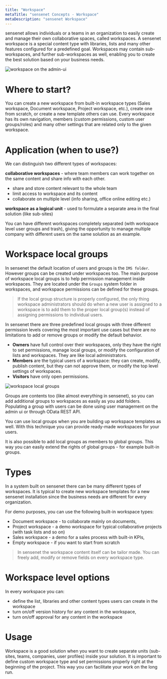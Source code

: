 ```yaml
---
title: "Workspace"
metaTitle: "sensenet Concepts - Workspace"
metaDescription: "sensenet Workspace"
---
```

sensenet allows individuals or a teams in an organization to easily create and manage their own collaborative spaces, called workspaces. A sensenet workspace is a special content type with libraries, lists and many other features configured for a predefined goal. Workspaces may contain sub-workspaces, and further sub-workspaces as well, enabling you to create the best solution based on your business needs.

![workspace on the admin-ui](../img/workspace.png)

# Where to start?
You can create a new workspace from built-in workspace types (Sales workspace, Document workspace, Project workspace, etc.), create one from scratch, or create a new template others can use. Every workspace has its own navigation, members (custom permissions, custom user groups/roles) and many other settings that are related only to the given workspace.

# Application (when to use?)
We can distinguish two different types of workspaces:

**collaborative workspaces** - where team members can work together on the same content and share info with each other.
- share and store content relevant to the whole team
- limit access to workspace and its content
- collaborate on multiple level (info sharing, office online editing etc.)

**workspace as a logical unit** - used to formulate a separate area in the final solution (like sub-sites)

You can have different workspaces completely separated (with workspace level user groups and trash), giving the opportunity to manage multiple company with different users on the same solution as an example.

# Workspace local groups
In sensenet the default location of users and groups is the ``IMS folder``. However groups can be created under workspaces too. The main purpose of workspace local groups is to help permission management inside workspaces. They are located under the ``Groups`` system folder in workspaces, and workspace permissions can be defined for these groups.

> If the local group structure is properly configured, the only thing workspace administrators should do when a new user is assigned to a workspace is to add them to the proper local group(s) instead of assigning permissions to individual users.

In sensenet there are three predefined local groups with three different permission levels covering the most important use cases but there are no limitations to add or remove groups or modify the default behavior.
- **Owners** have full control over their workspaces, only they have the right to set permissions, manage local groups, or modify the configuration of lists and workspaces. They are like local administrators.
- **Members** are the typical users of a workspace: they can create, modify, publish content, but they can not approve them, or modify the top level settings of workspaces.
- **Visitors** have only open permissions.

![workspace local groups](../img/workspace_groups.png)

Groups are contents too (like almost everything in sensenet), so you can add additional groups to workspaces as easily as you add folders. Populating a group with users can be done using user management on the admin ui or through OData REST API.

You can use local groups when you are building up workspace templates as well. With this technique you can provide ready-made workspaces for your users.

It is also possible to add local groups as members to global groups. This way you can easily extend the rights of global groups - for example built-in groups.

# Types
In a system built on sensenet there can be many different types of workspaces. It is typical to create new workspace templates for a new sensenet installation since the business needs are different for every organization.

For demo purposes, you can use the following built-in workspace types:
- Document workspace - to collaborate mainly on documents,
- Project workspace - a demo workspace for typical collaborative projects (with task lists and so on)
- Sales workspace - a demo for a sales process with built-in KPIs,
- Empty workspace - if you want to start from scratch

> In sensenet the workspace content itself can be tailor made. You can freely add, modify or remove fields on every workspace type.

# Workspace level options
In every workspace you can:
- define the list, libraries and other content types users can create in the workspace
- turn on/off version history for any content in the workspace,
- turn on/off approval for any content in the workspace

# Usage
Workspace is a good solution when you want to create separate units (sub-sites, teams, companies, user profiles) inside your solution. It is important to define custom workspace type and set permissions properly right at the beginning of the project. This way you can facilitate your work on the long run.
